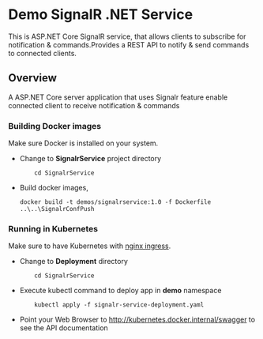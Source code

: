 ﻿# Demo SignalR .NET Service
This is ASP.NET Core SignalR  service, that allows clients to subscribe for notification & commands.Provides a REST API
to notify & send commands to connected clients. 
## Overview
A ASP.NET Core server application that uses Signalr feature enable connected client to receive notification & commands

### Building Docker images
Make sure Docker is installed on your system.
- Change to **SignalrService** project directory
	```shell
		cd SignalrService
	```
- Build docker images,
	```shell
	docker build -t demos/signalrservice:1.0 -f Dockerfile ..\..\SignalrConfPush
	```
### Running in Kubernetes
Make sure to have Kubernetes with [nginx ingress](https://kubernetes.github.io/ingress-nginx/deploy/).
- Change to **Deployment** directory
	```shell
		cd SignalrService
	```
- Execute kubectl command to deploy app in **demo** namespace
	```shell
		kubectl apply -f signalr-service-deployment.yaml	
	```
- Point your Web Browser to http://kubernetes.docker.internal/swagger to see the API documentation 